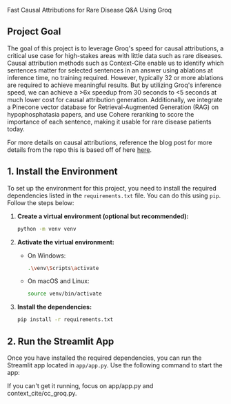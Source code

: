 Fast Causal Attributions for Rare Disease Q&A Using Groq

## Project Goal

The goal of this project is to leverage Groq's speed for causal attributions, a critical use case for high-stakes areas with little data such as rare diseases. Causal attribution methods such as Context-Cite enable us to identify which sentences matter for selected sentences in an answer using ablations at inference time, no training required. However, typically 32 or more ablations are required to achieve meaningful results. But by utilizing Groq's inference speed, we can achieve a >6x speedup from 30 seconds to <5 seconds at much lower cost for causal attribution generation. Additionally, we integrate a Pinecone vector database for Retrieval-Augmented Generation (RAG) on hypophosphatasia papers, and use Cohere reranking to score the importance of each sentence, making it usable for rare disease patients today.

For more details on causal attributions, reference the blog post for more details from the repo this is based off of here [here](#https://gradientscience.org/contextcite/).

## 1. Install the Environment

To set up the environment for this project, you need to install the required dependencies listed in the `requirements.txt` file. You can do this using `pip`. Follow the steps below:

1. **Create a virtual environment (optional but recommended):**
    ```sh
    python -m venv venv
    ```

2. **Activate the virtual environment:**
    - On Windows:
        ```sh
        .\venv\Scripts\activate
        ```
    - On macOS and Linux:
        ```sh
        source venv/bin/activate
        ```

3. **Install the dependencies:**
    ```sh
    pip install -r requirements.txt
    ```

## 2. Run the Streamlit App

Once you have installed the required dependencies, you can run the Streamlit app located in `app/app.py`. Use the following command to start the app:

If you can't get it running, focus on app/app.py and context_cite/cc_groq.py.